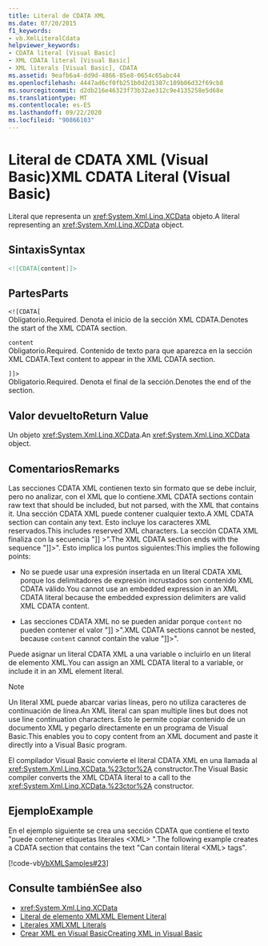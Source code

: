```yaml
---
title: Literal de CDATA XML
ms.date: 07/20/2015
f1_keywords:
- vb.XmlLiteralCdata
helpviewer_keywords:
- CDATA literal [Visual Basic]
- XML CDATA literal [Visual Basic]
- XML literals [Visual Basic], CDATA
ms.assetid: 9eafb6a4-dd9d-4866-85e8-0654c65abc44
ms.openlocfilehash: 4447ad6cf0fb251b0d2d1387c109b06d32f69cb8
ms.sourcegitcommit: d2db216e46323f73b32ae312c9e4135258e5d68e
ms.translationtype: MT
ms.contentlocale: es-ES
ms.lasthandoff: 09/22/2020
ms.locfileid: "90866103"
---
```

# <a name="xml-cdata-literal-visual-basic"></a><span data-ttu-id="45a1e-102">Literal de CDATA XML (Visual Basic)</span><span class="sxs-lookup"><span data-stu-id="45a1e-102">XML CDATA Literal (Visual Basic)</span></span>

<span data-ttu-id="45a1e-103">Literal que representa un <xref:System.Xml.Linq.XCData> objeto.</span><span class="sxs-lookup"><span data-stu-id="45a1e-103">A literal representing an <xref:System.Xml.Linq.XCData> object.</span></span>  
  
## <a name="syntax"></a><span data-ttu-id="45a1e-104">Sintaxis</span><span class="sxs-lookup"><span data-stu-id="45a1e-104">Syntax</span></span>  
  
```xml  
<![CDATA[content]]>  
```  
  
## <a name="parts"></a><span data-ttu-id="45a1e-105">Partes</span><span class="sxs-lookup"><span data-stu-id="45a1e-105">Parts</span></span>  

 `<![CDATA[`  
 <span data-ttu-id="45a1e-106">Obligatorio.</span><span class="sxs-lookup"><span data-stu-id="45a1e-106">Required.</span></span> <span data-ttu-id="45a1e-107">Denota el inicio de la sección XML CDATA.</span><span class="sxs-lookup"><span data-stu-id="45a1e-107">Denotes the start of the XML CDATA section.</span></span>  
  
 `content`  
 <span data-ttu-id="45a1e-108">Obligatorio.</span><span class="sxs-lookup"><span data-stu-id="45a1e-108">Required.</span></span> <span data-ttu-id="45a1e-109">Contenido de texto para que aparezca en la sección XML CDATA.</span><span class="sxs-lookup"><span data-stu-id="45a1e-109">Text content to appear in the XML CDATA section.</span></span>  
  
 `]]>`  
 <span data-ttu-id="45a1e-110">Obligatorio.</span><span class="sxs-lookup"><span data-stu-id="45a1e-110">Required.</span></span> <span data-ttu-id="45a1e-111">Denota el final de la sección.</span><span class="sxs-lookup"><span data-stu-id="45a1e-111">Denotes the end of the section.</span></span>  
  
## <a name="return-value"></a><span data-ttu-id="45a1e-112">Valor devuelto</span><span class="sxs-lookup"><span data-stu-id="45a1e-112">Return Value</span></span>  

 <span data-ttu-id="45a1e-113">Un objeto <xref:System.Xml.Linq.XCData>.</span><span class="sxs-lookup"><span data-stu-id="45a1e-113">An <xref:System.Xml.Linq.XCData> object.</span></span>  
  
## <a name="remarks"></a><span data-ttu-id="45a1e-114">Comentarios</span><span class="sxs-lookup"><span data-stu-id="45a1e-114">Remarks</span></span>  

 <span data-ttu-id="45a1e-115">Las secciones CDATA XML contienen texto sin formato que se debe incluir, pero no analizar, con el XML que lo contiene.</span><span class="sxs-lookup"><span data-stu-id="45a1e-115">XML CDATA sections contain raw text that should be included, but not parsed, with the XML that contains it.</span></span> <span data-ttu-id="45a1e-116">Una sección CDATA XML puede contener cualquier texto.</span><span class="sxs-lookup"><span data-stu-id="45a1e-116">A XML CDATA section can contain any text.</span></span> <span data-ttu-id="45a1e-117">Esto incluye los caracteres XML reservados.</span><span class="sxs-lookup"><span data-stu-id="45a1e-117">This includes reserved XML characters.</span></span> <span data-ttu-id="45a1e-118">La sección CDATA XML finaliza con la secuencia "]] >".</span><span class="sxs-lookup"><span data-stu-id="45a1e-118">The XML CDATA section ends with the sequence "]]>".</span></span> <span data-ttu-id="45a1e-119">Esto implica los puntos siguientes:</span><span class="sxs-lookup"><span data-stu-id="45a1e-119">This implies the following points:</span></span>  
  
- <span data-ttu-id="45a1e-120">No se puede usar una expresión insertada en un literal CDATA XML porque los delimitadores de expresión incrustados son contenido XML CDATA válido.</span><span class="sxs-lookup"><span data-stu-id="45a1e-120">You cannot use an embedded expression in an XML CDATA literal because the embedded expression delimiters are valid XML CDATA content.</span></span>  
  
- <span data-ttu-id="45a1e-121">Las secciones CDATA XML no se pueden anidar porque `content` no pueden contener el valor "]] >".</span><span class="sxs-lookup"><span data-stu-id="45a1e-121">XML CDATA sections cannot be nested, because `content` cannot contain the value "]]>".</span></span>  
  
 <span data-ttu-id="45a1e-122">Puede asignar un literal CDATA XML a una variable o incluirlo en un literal de elemento XML.</span><span class="sxs-lookup"><span data-stu-id="45a1e-122">You can assign an XML CDATA literal to a variable, or include it in an XML element literal.</span></span>  
  
> [!NOTE]
> <span data-ttu-id="45a1e-123">Un literal XML puede abarcar varias líneas, pero no utiliza caracteres de continuación de línea.</span><span class="sxs-lookup"><span data-stu-id="45a1e-123">An XML literal can span multiple lines but does not use line continuation characters.</span></span> <span data-ttu-id="45a1e-124">Esto le permite copiar contenido de un documento XML y pegarlo directamente en un programa de Visual Basic.</span><span class="sxs-lookup"><span data-stu-id="45a1e-124">This enables you to copy content from an XML document and paste it directly into a Visual Basic program.</span></span>  
  
 <span data-ttu-id="45a1e-125">El compilador Visual Basic convierte el literal CDATA XML en una llamada al <xref:System.Xml.Linq.XCData.%23ctor%2A> constructor.</span><span class="sxs-lookup"><span data-stu-id="45a1e-125">The Visual Basic compiler converts the XML CDATA literal to a call to the <xref:System.Xml.Linq.XCData.%23ctor%2A> constructor.</span></span>  
  
## <a name="example"></a><span data-ttu-id="45a1e-126">Ejemplo</span><span class="sxs-lookup"><span data-stu-id="45a1e-126">Example</span></span>  

 <span data-ttu-id="45a1e-127">En el ejemplo siguiente se crea una sección CDATA que contiene el texto "puede contener etiquetas literales \<XML> ".</span><span class="sxs-lookup"><span data-stu-id="45a1e-127">The following example creates a CDATA section that contains the text "Can contain literal \<XML> tags".</span></span>  
  
 [!code-vb[VbXMLSamples#23](~/samples/snippets/visualbasic/VS_Snippets_VBCSharp/VbXMLSamples/VB/XMLSamples11.vb#23)]  
  
## <a name="see-also"></a><span data-ttu-id="45a1e-128">Consulte también</span><span class="sxs-lookup"><span data-stu-id="45a1e-128">See also</span></span>

- <xref:System.Xml.Linq.XCData>
- [<span data-ttu-id="45a1e-129">Literal de elemento XML</span><span class="sxs-lookup"><span data-stu-id="45a1e-129">XML Element Literal</span></span>](xml-element-literal.md)
- [<span data-ttu-id="45a1e-130">Literales XML</span><span class="sxs-lookup"><span data-stu-id="45a1e-130">XML Literals</span></span>](index.md)
- [<span data-ttu-id="45a1e-131">Crear XML en Visual Basic</span><span class="sxs-lookup"><span data-stu-id="45a1e-131">Creating XML in Visual Basic</span></span>](../../programming-guide/language-features/xml/creating-xml.md)
